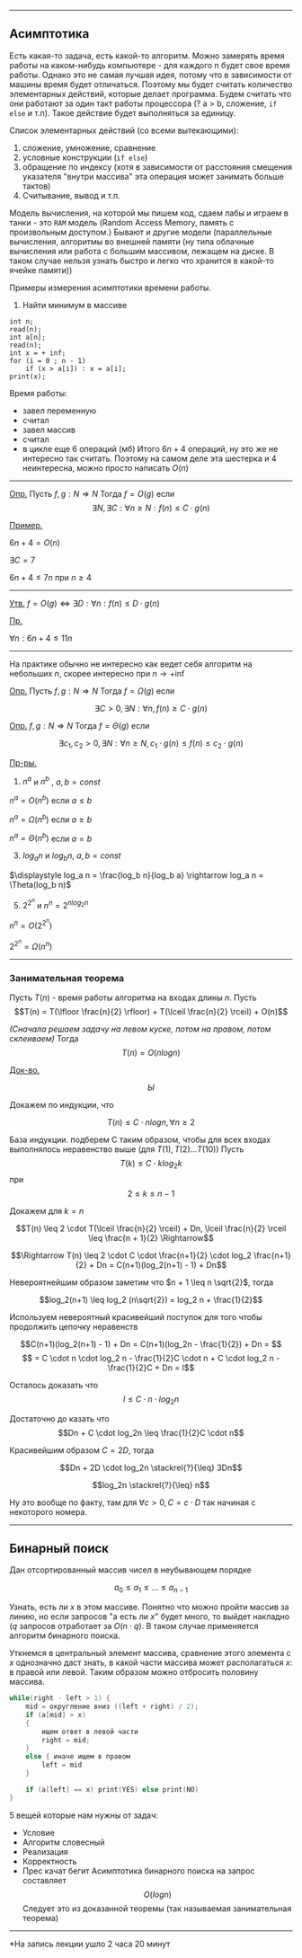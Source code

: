  ***
## Асимптотика 

Есть какая-то задача, есть какой-то алгоритм. Можно замерять время работы на каком-нибудь компьютере - для каждого n будет свое время работы.
Однако это не самая лучшая идея, потому что в зависимости от машины время будет отличаться. Поэтому мы будет считать количество элементарных действий, которые делает программа. Будем считать что они работают за один такт работы процессора (? a > b, сложение, `if else` и т.п). Такое действие будет выполняться за единицу. 

Список элементарных действий (со всеми вытекающими):
1) сложение, умножение, сравнение 
2) условные конструкции (`if else`)
3) обращение по индексу (хотя в зависимости от расстояния смещения указателя "внутри массива" эта операция может занимать больше тактов)
4) Считывание, вывод и т.п.

Модель вычисления, на которой мы пишем код, сдаем лабы и играем в танки - это  `RAM` модель (Random Access Memory, память с произвольным доступом.)
 Бывают и другие модели (параллельные вычисления, алгоритмы во внешней памяти (ну типа облачные вычисления или работа с большим массивом, лежащем на диске. В таком случае нельзя узнать быстро и легко что хранится в какой-то ячейке памяти))  

Примеры измерения асимптотики времени работы.
1) Найти минимум в массиве
```govnokod
int n;
read(n);
int a[n];
read(n);
int x = + inf;
for (i = 0 ; n - 1)
	if (x > a[i]) : x = a[i];
print(x);
```
Время работы:
 *  завел переменную
 *  считал
 * завел массив
 *  считал
 *  в цикле еще 6 операций (мб)
Итого $6n + 4$ операций, ну это же не интересно так считать. Поэтому на самом деле эта шестерка и 4 неинтересна, можно просто написать $O(n)$

---
<ins> Опр.</ins>  Пусть $\displaystyle f, g : N \Rightarrow N$  Тогда $f = O(g)$ если
$$\exists N, \exists C: \forall n \geq N: f(n) \leq C  \cdot  g(n)$$    

<ins> Пример.</ins>

$6n + 4 = O(n)$

$\exists C = 7$

$6n + 4 \leq 7n$ при $n \geq 4$

---
<ins> Утв.</ins> $f = O(g)  \iff \exists D: \forall n: f(n) \leq D  \cdot  g(n)$

<ins> Пр.</ins>

$\forall n:  6n + 4 \leq 11n$

---
На практике обычно не интересно как ведет себя алгоритм на небольших $n$, скорее интересно при $n \rightarrow +\inf$ 

<ins> Опр.</ins> Пусть $f, g : N \Rightarrow N$ Тогда $f = \Omega (g)$ если 

$$ \displaystyle \exists C > 0, \exists N: \forall n, f(n) \geq C  \cdot  g(n)$$


<ins> Опр.</ins>  $f, g : N \Rightarrow N$ Тогда $f = \Theta(g)$ если 

$$ \exists c_1, c_2 > 0, \exists N: \forall n \geq N, c_1 \cdot g(n) \leq f(n) \leq c_2  \cdot  g(n) $$


<ins> Пр-ры.</ins>

1) $n^a$ и $n^b$ , $a, b = const$

$n^a = O(n^b)$ если $a \leq b$

$n^a = \Omega(n^b)$ если $a \geq b$

$n^a = \Theta(n^b)$ если $a = b$


3) $log_a n$ и $log_b n$, $a, b = const$

$\displaystyle log_a n = \frac{log_b n}{log_b a} \rightarrow log_a n = \Theta(log_b n)$ 


5) $2^{2^{n}}$ и $n^n = 2 ^ {n log_2 n}$

$n^n = O(2^{2^{n}})$

$2^{2^{n}} = \Omega(n^n)$

---
### Занимательная теорема 

Пусть $T(n)$ - время работы алгоритма на входах длины $n$. Пусть 
$$T(n) = T(\lfloor \frac{n}{2} \rfloor) + T(\lceil \frac{n}{2} \rceil) + O(n)$$

*(Сначала решаем задачу на левом куске, потом на правом, потом склеиваем)*
Тогда
$$T(n) = O(n logn)$$


<ins> Док-во.</ins>

$$Ы$$

Докажем по индукции, что

$$T(n) \leq C  \cdot  nlog n, \forall n \geq 2$$

База индукции.
подберем С таким образом, чтобы для всех входах выполнялось неравенство выше (для $T(1), T(2) ... T(10)$)
Пусть 
$$T(k) \leq \displaystyle C \cdot klog_2k$$ при $$2 \leq k \leq n - 1$$

Докажем для $k = n$

$$T(n) \leq 2 \cdot T(\lceil \frac{n}{2} \rceil) + Dn, \lceil \frac{n}{2} \rceil \leq \frac{n + 1}{2} \Rightarrow$$

$$\Rightarrow T(n) \leq 2 \cdot C \cdot \frac{n+1}{2} \cdot log_2 \frac{n+1}{2} + Dn = C(n+1)(log_2(n+1) - 1) + Dn$$

Невероятнейшим образом заметим что $n + 1 \leq n \sqrt{2}$, тогда

$$log_2(n+1) \leq log_2 (n\sqrt{2}) = log_2 n + \frac{1}{2}$$

Используем невероятный красивейший поступок для того чтобы продолжить цепочку неравенств

$$C(n+1)(log_2(n+1) - 1) + Dn = C(n+1)(log_2n - \frac{1}{2}) + Dn = $$$$ = C  \cdot  n  \cdot  log_2 n - \frac{1}{2}C \cdot n + C \cdot log_2 n - \frac{1}{2}C + Dn = I$$

Осталось доказать что
$$I \leq C \cdot n \cdot log_2n$$

Достаточно до казать что 
$$Dn + C \cdot log_2n \leq \frac{1}{2}C \cdot n$$

Красивейшим образом $C = 2D$, тогда 

$$Dn + 2D \cdot log_2n \stackrel{?}{\leq} 3Dn$$

$$log_2n \stackrel{?}{\leq} n$$

Ну это вообще по факту, там для $\forall c > 0, C = c\cdot D$  так начиная с некоторого номера. 
***
## Бинарный поиск

Дан отсортированный массив чисел в неубывающем порядке

$$a_0 \leq a_1 \leq ... \leq a_{n-1}$$ 

Узнать, есть ли $x$ в этом массиве. Понятно что можно пройти массив за линию, но если запросов "а есть ли $x$" будет много, то выйдет накладно ($q$ запросов отработает за $O(n \cdot q)$. В таком случае применяется алгоритм бинарного поиска. 

Уткнемся в центральный элемент массива, сравнение этого элемента с $x$ однозначно даст знать, в какой части массива может располагаться $x$: в правой или левой. Таким образом можно отбросить половину массива. 

```c
while(right - left > 1) {
	mid = округление вниз ((left + right) / 2);
	if (a[mid] > x) 
	{
		ищем ответ в левой части
		right = mid;
	}
	else { иначе ищем в правом
		left = mid
	}

	if (a[left] == x) print(YES) else print(NO)
}
```
5 вещей которые нам нужны от задач: 
* Условие
* Алгоритм словесный
* Реализация
* Корректность
* Прес качат бегит
Асимптотика бинарного поиска на запрос составляет $$O(logn)$$
Следует это из доказанной теоремы (так называемая занимательная теорема) 



***
*На запись лекции ушло 2 часа 20 минут
